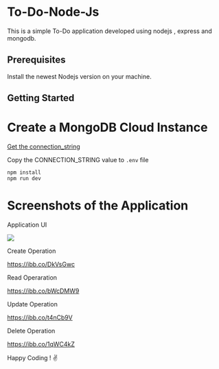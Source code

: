 # To-Do-Node-Js
This is a simple To-Do application developed using nodejs , express and mongodb.

## Prerequisites
Install the newest Nodejs version on your machine.

## Getting Started

# Create a MongoDB Cloud Instance
[Get the connection_string](https://www.mongodb.com)

Copy the CONNECTION_STRING value to `.env` file

```
npm install 
npm run dev
```

# Screenshots of the Application

Application UI

![]("https://drive.google.com/file/d/1PlO0HUjbqssRkOV1tIkVbTukB7jjb234/view?usp=sharing")

<!-- Do we need this really ? Use <img> tag for images in markdown -->
Create Operation

https://ibb.co/DkVsGwc

Read Operaration

https://ibb.co/bWcDMW9

Update Operation

https://ibb.co/t4nCb9V

Delete Operation

https://ibb.co/1qWC4kZ


Happy Coding ! ✌
